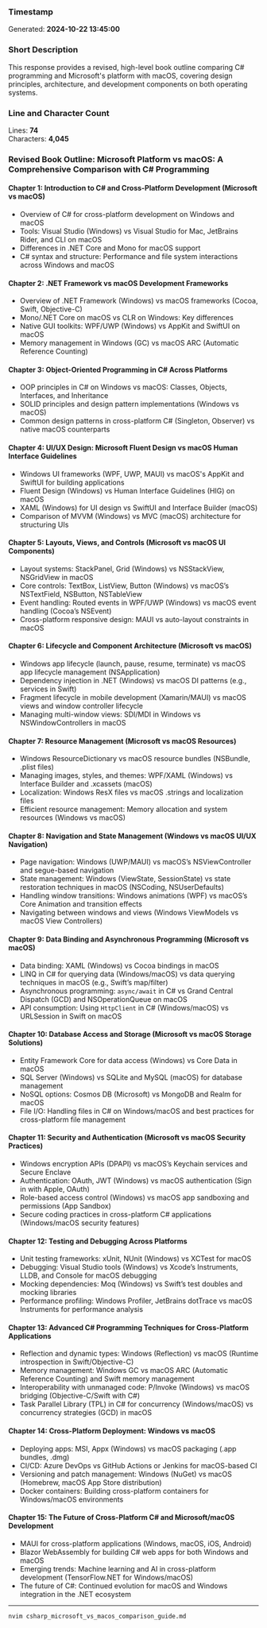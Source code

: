 ### Timestamp
Generated: **2024-10-22 13:45:00**

### Short Description
This response provides a revised, high-level book outline comparing C# programming and Microsoft's platform with macOS, covering design principles, architecture, and development components on both operating systems.

### Line and Character Count
Lines: **74**  
Characters: **4,045**

### Revised Book Outline: **Microsoft Platform vs macOS: A Comprehensive Comparison with C# Programming**

#### Chapter 1: **Introduction to C# and Cross-Platform Development (Microsoft vs macOS)**
- Overview of C# for cross-platform development on Windows and macOS
- Tools: Visual Studio (Windows) vs Visual Studio for Mac, JetBrains Rider, and CLI on macOS
- Differences in .NET Core and Mono for macOS support
- C# syntax and structure: Performance and file system interactions across Windows and macOS

#### Chapter 2: **.NET Framework vs macOS Development Frameworks**
- Overview of .NET Framework (Windows) vs macOS frameworks (Cocoa, Swift, Objective-C)
- Mono/.NET Core on macOS vs CLR on Windows: Key differences
- Native GUI toolkits: WPF/UWP (Windows) vs AppKit and SwiftUI on macOS
- Memory management in Windows (GC) vs macOS ARC (Automatic Reference Counting)

#### Chapter 3: **Object-Oriented Programming in C# Across Platforms**
- OOP principles in C# on Windows vs macOS: Classes, Objects, Interfaces, and Inheritance
- SOLID principles and design pattern implementations (Windows vs macOS)
- Common design patterns in cross-platform C# (Singleton, Observer) vs native macOS counterparts

#### Chapter 4: **UI/UX Design: Microsoft Fluent Design vs macOS Human Interface Guidelines**
- Windows UI frameworks (WPF, UWP, MAUI) vs macOS's AppKit and SwiftUI for building applications
- Fluent Design (Windows) vs Human Interface Guidelines (HIG) on macOS
- XAML (Windows) for UI design vs SwiftUI and Interface Builder (macOS)
- Comparison of MVVM (Windows) vs MVC (macOS) architecture for structuring UIs

#### Chapter 5: **Layouts, Views, and Controls (Microsoft vs macOS UI Components)**
- Layout systems: StackPanel, Grid (Windows) vs NSStackView, NSGridView in macOS
- Core controls: TextBox, ListView, Button (Windows) vs macOS’s NSTextField, NSButton, NSTableView
- Event handling: Routed events in WPF/UWP (Windows) vs macOS event handling (Cocoa’s NSEvent)
- Cross-platform responsive design: MAUI vs auto-layout constraints in macOS

#### Chapter 6: **Lifecycle and Component Architecture (Microsoft vs macOS)**
- Windows app lifecycle (launch, pause, resume, terminate) vs macOS app lifecycle management (NSApplication)
- Dependency injection in .NET (Windows) vs macOS DI patterns (e.g., services in Swift)
- Fragment lifecycle in mobile development (Xamarin/MAUI) vs macOS views and window controller lifecycle
- Managing multi-window views: SDI/MDI in Windows vs NSWindowControllers in macOS

#### Chapter 7: **Resource Management (Microsoft vs macOS Resources)**
- Windows ResourceDictionary vs macOS resource bundles (NSBundle, .plist files)
- Managing images, styles, and themes: WPF/XAML (Windows) vs Interface Builder and .xcassets (macOS)
- Localization: Windows ResX files vs macOS .strings and localization files
- Efficient resource management: Memory allocation and system resources (Windows vs macOS)

#### Chapter 8: **Navigation and State Management (Windows vs macOS UI/UX Navigation)**
- Page navigation: Windows (UWP/MAUI) vs macOS’s NSViewController and segue-based navigation
- State management: Windows (ViewState, SessionState) vs state restoration techniques in macOS (NSCoding, NSUserDefaults)
- Handling window transitions: Windows animations (WPF) vs macOS’s Core Animation and transition effects
- Navigating between windows and views (Windows ViewModels vs macOS View Controllers)

#### Chapter 9: **Data Binding and Asynchronous Programming (Microsoft vs macOS)**
- Data binding: XAML (Windows) vs Cocoa bindings in macOS
- LINQ in C# for querying data (Windows/macOS) vs data querying techniques in macOS (e.g., Swift’s map/filter)
- Asynchronous programming: `async/await` in C# vs Grand Central Dispatch (GCD) and NSOperationQueue on macOS
- API consumption: Using `HttpClient` in C# (Windows/macOS) vs URLSession in Swift on macOS

#### Chapter 10: **Database Access and Storage (Microsoft vs macOS Storage Solutions)**
- Entity Framework Core for data access (Windows) vs Core Data in macOS
- SQL Server (Windows) vs SQLite and MySQL (macOS) for database management
- NoSQL options: Cosmos DB (Microsoft) vs MongoDB and Realm for macOS
- File I/O: Handling files in C# on Windows/macOS and best practices for cross-platform file management

#### Chapter 11: **Security and Authentication (Microsoft vs macOS Security Practices)**
- Windows encryption APIs (DPAPI) vs macOS’s Keychain services and Secure Enclave
- Authentication: OAuth, JWT (Windows) vs macOS authentication (Sign in with Apple, OAuth)
- Role-based access control (Windows) vs macOS app sandboxing and permissions (App Sandbox)
- Secure coding practices in cross-platform C# applications (Windows/macOS security features)

#### Chapter 12: **Testing and Debugging Across Platforms**
- Unit testing frameworks: xUnit, NUnit (Windows) vs XCTest for macOS
- Debugging: Visual Studio tools (Windows) vs Xcode’s Instruments, LLDB, and Console for macOS debugging
- Mocking dependencies: Moq (Windows) vs Swift’s test doubles and mocking libraries
- Performance profiling: Windows Profiler, JetBrains dotTrace vs macOS Instruments for performance analysis

#### Chapter 13: **Advanced C# Programming Techniques for Cross-Platform Applications**
- Reflection and dynamic types: Windows (Reflection) vs macOS (Runtime introspection in Swift/Objective-C)
- Memory management: Windows GC vs macOS ARC (Automatic Reference Counting) and Swift memory management
- Interoperability with unmanaged code: P/Invoke (Windows) vs macOS bridging (Objective-C/Swift with C#)
- Task Parallel Library (TPL) in C# for concurrency (Windows/macOS) vs concurrency strategies (GCD) in macOS

#### Chapter 14: **Cross-Platform Deployment: Windows vs macOS**
- Deploying apps: MSI, Appx (Windows) vs macOS packaging (.app bundles, .dmg)
- CI/CD: Azure DevOps vs GitHub Actions or Jenkins for macOS-based CI
- Versioning and patch management: Windows (NuGet) vs macOS (Homebrew, macOS App Store distribution)
- Docker containers: Building cross-platform containers for Windows/macOS environments

#### Chapter 15: **The Future of Cross-Platform C# and Microsoft/macOS Development**
- MAUI for cross-platform applications (Windows, macOS, iOS, Android)
- Blazor WebAssembly for building C# web apps for both Windows and macOS
- Emerging trends: Machine learning and AI in cross-platform development (TensorFlow.NET for Windows/macOS)
- The future of C#: Continued evolution for macOS and Windows integration in the .NET ecosystem

---

```bash
nvim csharp_microsoft_vs_macos_comparison_guide.md
```
